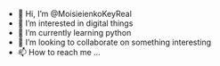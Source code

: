 - 👋 Hi, I’m @MoisieienkoKeyReal
- 👀 I’m interested in digital things
- 🌱 I’m currently learning python
- 💞️ I’m looking to collaborate on something interesting
- 📫 How to reach me ...

<!---
MoisieienkoKeyReal/MoisieienkoKeyReal is a ✨ special ✨ repository because its `README.md` (this file) appears on your GitHub profile.
You can click the Preview link to take a look at your changes.
--->

